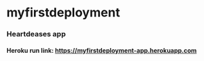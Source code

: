 # myfirstdeployment
### Heartdeases app

#### Heroku run link: https://myfirstdeployment-app.herokuapp.com
